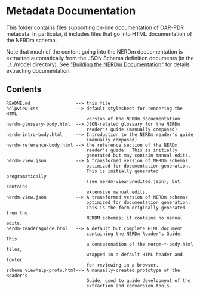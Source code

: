 # Metadata Documentation

This folder contains files supporting on-line documentation of OAR-PDR
metadata.  In particular, it includes files that go into HTML
documentation of the NERDm schema.

Note that much of the content going into the NERDm docuementation is
extracted automatically from the JSON Schema definition documents (in
the ../../model directory).  See
["Building the NERDm Documentation"](#Building_the_NERDm_Documentation)
for details extracting documentation.

## Contents

```
README.md                 --> this file
helpview.css              --> default stylesheet for rendering the HTML 
                              version of the NERDm docuementation
nerdm-glossary-body.html  --> JSON-related glossary for the NERDm
                              reader's guide (manually composed)
nerdm-intro-body.html     --> Introduction to the NERDm reader's guide
                              (manually composed)
nerdm-reference-body.html --> the reference section of the NERDm
                              reader's guide.  This is initially
                              generated but may contain manual edits.
nerdm-view.json           --> A transformed version of NERDm schemas
                              optimized for documentation generation.
                              This is initially generated programatically 
                              (see nerdm-view-unedited.json); but contains
                              extensive manual edits.
nerdm-view.json           --> A transformed version of NERDm schemas
                              optimized for documentation generation.
                              This is the form originally generated from the
                              NERDM schemas; it contains no manual edits.
nerdm-readersguide.html   --> A default but complete HTML document
                              containing the NERDm Reader's Guide.  This
                              a concatonation of the nerdm-*-body.html files,
                              wrapped in a default HTML header and footer
                              for reviewing in a browser.
schema_viewhelp-proto.html--> A manually-created prototype of the Reader's 
                              Guide, used to guide development of the
                              extraction and conversion tools.  
```


